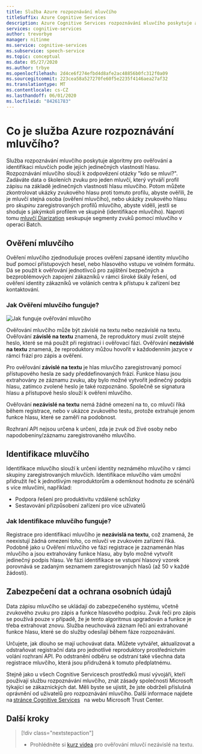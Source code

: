 ```yaml
---
title: Služba Azure rozpoznávání mluvčího
titleSuffix: Azure Cognitive Services
description: Azure Cognitive Services rozpoznávání mluvčího poskytuje algoritmy pro ověřování a identifikaci mluvčích podle jejich jedinečných vlastností hlasu. Rozpoznávání mluvčího slouží k zodpovězení otázky "kdo se mluví?".
services: cognitive-services
author: trevorbye
manager: nitinme
ms.service: cognitive-services
ms.subservice: speech-service
ms.topic: conceptual
ms.date: 05/27/2020
ms.author: trbye
ms.openlocfilehash: 2d4ce6f274efbd4d8afe2ac48856b0fc312f0a09
ms.sourcegitcommit: 223cea58a527270fe60f5e2235f4146aea27af32
ms.translationtype: MT
ms.contentlocale: cs-CZ
ms.lasthandoff: 06/01/2020
ms.locfileid: "84261783"
---
```

# <a name="what-is-the-azure-speaker-recognition-service"></a>Co je služba Azure rozpoznávání mluvčího?

Služba rozpoznávání mluvčího poskytuje algoritmy pro ověřování a identifikaci mluvčích podle jejich jedinečných vlastností hlasu. Rozpoznávání mluvčího slouží k zodpovězení otázky "kdo se mluví?". Zadáváte data o školeních zvuku pro jeden mluvčí, který vytváří profil zápisu na základě jedinečných vlastností hlasu mluvčího. Potom můžete zkontrolovat ukázky zvukového hlasu proti tomuto profilu, abyste ověřili, že je mluvčí stejná osoba (ověření mluvčího), nebo ukázky zvukového hlasu pro *skupinu* zaregistrovaných profilů mluvčího, abyste viděli, jestli se shoduje s jakýmkoli profilem ve skupině (identifikace mluvčího). Naproti tomu [mluvčí Diarization](batch-transcription.md#speaker-separation-diarization) seskupuje segmenty zvuků pomocí mluvčího v operaci Batch.

## <a name="speaker-verification"></a>Ověření mluvčího

Ověření mluvčího zjednodušuje proces ověření zapsané identity mluvčího buď pomocí přístupových hesel, nebo hlasového vstupu ve volném formátu. Dá se použít k ověřování jednotlivců pro zajištění bezpečných a bezproblémových zapojení zákazníků v rámci široké škály řešení, od ověření identity zákazníků ve voláních centra k přístupu k zařízení bez kontaktování.

### <a name="how-does-speaker-verification-work"></a>Jak Ověření mluvčího funguje?

![Jak funguje ověřování mluvčího](media/speaker-recognition/speaker-rec.png)

Ověřování mluvčího může být závislé na textu nebo nezávislé na textu. Ověřování **závislé na textu** znamená, že reproduktory musí zvolit stejné heslo, které se má použít při registraci i ověřovací fázi. Ověřování **nezávislé na textu** znamená, že reproduktory můžou hovořit v každodenním jazyce v rámci frází pro zápis a ověření.

Pro ověřování **závislé na textu** je hlas mluvčího zaregistrovaný pomocí přístupového hesla ze sady předdefinovaných frází. Funkce hlasu jsou extrahovány ze záznamu zvuku, aby bylo možné vytvořit jedinečný podpis hlasu, zatímco zvolené heslo je také rozpoznáno. Společně se signatura hlasu a přístupové heslo slouží k ověření mluvčího. 

Ověřování **nezávislé na textu** nemá žádné omezení na to, co mluvčí říká během registrace, nebo v ukázce zvukového testu, protože extrahuje jenom funkce hlasu, které se zaměří na podobnost. 

Rozhraní API nejsou určena k určení, zda je zvuk od živé osoby nebo napodobeniny/záznamu zaregistrovaného mluvčího. 

## <a name="speaker-identification"></a>Identifikace mluvčího

Identifikace mluvčího slouží k určení identity neznámého mluvčího v rámci skupiny zaregistrovaných mluvčích. Identifikace mluvčího vám umožní přidružit řeč k jednotlivým reproduktorům a odemknout hodnotu ze scénářů s více mluvčími, například:

* Podpora řešení pro produktivitu vzdálené schůzky 
* Sestavování přizpůsobení zařízení pro více uživatelů

### <a name="how-does-speaker-identification-work"></a>Jak Identifikace mluvčího funguje?

Registrace pro identifikaci mluvčího je **nezávislá na textu**, což znamená, že neexistují žádná omezení toho, co mluvčí ve zvukovém zařízení říká. Podobně jako u Ověření mluvčího ve fázi registrace je zaznamenán hlas mluvčího a jsou extrahovány funkce hlasu, aby bylo možné vytvořit jedinečný podpis hlasu. Ve fázi identifikace se vstupní hlasový vzorek porovnává se zadaným seznamem zaregistrovaných hlasů (až 50 v každé žádosti).

## <a name="data-security-and-privacy"></a>Zabezpečení dat a ochrana osobních údajů

Data zápisu mluvčího se ukládají do zabezpečeného systému, včetně zvukového zvuku pro zápis a funkce hlasového podpisu. Zvuk řeči pro zápis se používá pouze v případě, že je tento algoritmus upgradován a funkce je třeba extrahovat znovu. Služba neuchovává záznam řeči ani extrahované funkce hlasu, které se do služby odesílají během fáze rozpoznávání. 

Určujete, jak dlouho se mají uchovávat data. Můžete vytvářet, aktualizovat a odstraňovat registrační data pro jednotlivé reproduktory prostřednictvím volání rozhraní API. Po odstranění odběru se odstraní také všechna data registrace mluvčího, která jsou přidružená k tomuto předplatnému. 

Stejně jako u všech Cognitive Servicesch prostředků musí vývojáři, kteří používají službu rozpoznávání mluvčího, znát zásady společnosti Microsoft týkající se zákaznických dat. Měli byste se ujistit, že jste obdrželi příslušná oprávnění od uživatelů pro rozpoznávání mluvčího. Další informace najdete na [stránce Cognitive Services](https://azure.microsoft.com/support/legal/cognitive-services-compliance-and-privacy/)   na webu Microsoft Trust Center. 

## <a name="next-steps"></a>Další kroky

> [!div class="nextstepaction"]
> * Prohlédněte si [kurz videa](https://azure.microsoft.com/resources/videos/speaker-recognition-text-independent-verification-developer-tutorial/) pro ověřování mluvčí nezávislé na textu.
